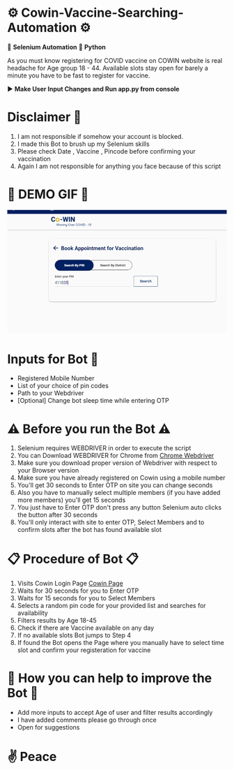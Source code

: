 # ⚙ Cowin-Vaccine-Searching-Automation ⚙
🌟 __Selenium Automation__
🌟 __Python__

As you must know registering for COVID vaccine on COWIN website is real headache for Age group 18 - 44. Available slots stay open for barely a minute you have to be fast to register for vaccine.

▶ __Make User Input Changes and Run app.py from console__

# Disclaimer 🚦

1. I am not responsible if somehow your account is blocked.
2. I made this Bot to brush up my Selenium skills
3. Please check Date ,  Vaccine , Pincode before confirming your vaccination 
4. Again I am not responsible for anything you face because of this script

# 📲 DEMO GIF 📲

![GitHub Logo](/demo.gif)

# Inputs for Bot 🤖

* Registered Mobile Number 
* List of your choice of pin codes
* Path to your Webdriver
* [Optional] Change bot sleep time while entering OTP


# ⚠ Before you run the Bot ⚠

1. Selenium requires WEBDRIVER in order to execute the script
2. You can Download WEBDRIVER for Chrome from [Chrome Webdriver](https://chromedriver.chromium.org/downloads)
3. Make sure you download proper version of Webdriver with respect to your Browser version
4. Make sure you have already registered on Cowin using a mobile number
5. You'll get 30 seconds to Enter OTP on site you can change seconds
6. Also you have to manually select multiple members (if you have added more members) you'll get 15 seconds
7. You just have to Enter OTP don't press any button Selenium auto clicks the button after 30 seconds
8. You'll only interact with site to enter OTP, Select Members and to confirm slots after the bot has found available slot


# 📋 Procedure of Bot 📋

1. Visits Cowin Login Page [Cowin Page](https://selfregistration.cowin.gov.in/)
2. Waits for 30 seconds for you to Enter OTP
3. Waits for 15 seconds for you to Select Members
4. Selects a random pin code for your provided list and searches for availability
5. Filters results by Age 18-45
6. Check if there are Vaccine available on any day
7. If no available slots Bot jumps to Step 4
8. If found the Bot opens the Page where you manually have to select time slot and confirm your registeration for vaccine 


# 💪 How you can help to improve the Bot 💪

* Add more inputs to accept Age of user and filter results accordingly
* I have added comments please go through once
* Open for suggestions


# ✌ Peace
